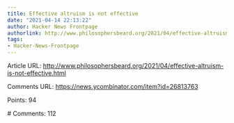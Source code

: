 ```yaml
---
title: Effective altruism is not effective
date: "2021-04-14 22:13:22"
author: Hacker News Frontpage
authorlink: http://www.philosophersbeard.org/2021/04/effective-altruism-is-not-effective.html
tags:
- Hacker-News-Frontpage
---
```


<p>Article URL: <a href="http://www.philosophersbeard.org/2021/04/effective-altruism-is-not-effective.html">http://www.philosophersbeard.org/2021/04/effective-altruism-is-not-effective.html</a></p>
<p>Comments URL: <a href="https://news.ycombinator.com/item?id=26813763">https://news.ycombinator.com/item?id=26813763</a></p>
<p>Points: 94</p>
<p># Comments: 112</p>
